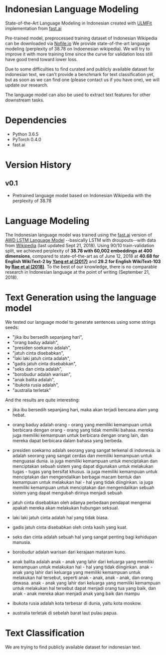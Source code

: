 # Indonesian Language Modeling
State-of-the-Art Language Modeling in Indonesian created with [ULMFit](https://arxiv.org/abs/1801.06146) 
implementation from [fast.ai](http://nlp.fast.ai/classification/2018/05/15/introducting-ulmfit.html)

Pre-trained model, preprocessed training dataset of Indonesian Wikipedia can be downloaded via [Nofile.io](https://nofile.io/f/NZDQB8Wo0eU/lm_data.tgz)
We provide state-of-the-art language modeling (perplexity of 38.78 on Indoenesian wikipedia). We will try to
improve it with more training time since the curve for validation loss still have good trend toward lower loss.

Due to some difficulties to find curated and publicly available dataset for indonesian text, we can't 
provide a benchmark for text classification yet, but as soon as we can find one (please contact us if you have one),
we will update our research.

The language model can also be used to extract text features for other downstream tasks.

# Dependencies
* Python 3.6.5
* PyTorch 0.4.0
* fast.ai

# Version History

## v0.1

* Pretrained language model based on Indonesian Wikipedia with the perplexity of 38.78


# Language Modeling

The Indonesian language model was trained using the [fast.ai](http://www.fast.ai/) version of 
[AWD LSTM Language Model](https://arxiv.org/abs/1708.02182)
--basically LSTM with droupouts--with data from [Wikipedia](https://dumps.wikimedia.org/idwiki/latest/idwiki-latest-pages-articles.xml.bz2) 
(last updated Sept 21, 2018). Using 90/10 train-validation split, we achieved perplexity of **38.78 with 60,002 
embeddings at 400 dimensions**, compared to state-of-the-art as of June 12, 2018 at **40.68 for English WikiText-2 
by [Yang et al (2017)](https://arxiv.org/abs/1711.03953)** and **29.2 for English WikiText-103 by 
[Rae et al (2018)](https://arxiv.org/abs/1803.10049)**. 
To the best of our knowledge, there is no comparable research in Indonesian language at the point of writing 
(September 21, 2018).

# Text Generation using the language model
We tested our language model to generate sentences using some strings seeds:
- "jika ibu bersedih sepanjang hari",
- "orang baduy adalah",
- "presiden soekarno adalah",
- "jatuh cinta disebabkan",
- "laki laki jatuh cinta adalah",
- "gadis jatuh cinta disebabkan",
- "seks dan cinta adalah",
- "borobudur adalah warisan",
- "anak balita adalah",
- "ibukota rusia adalah",
- "australia terletak"
 
And the results are quite interesting:

- jika ibu bersedih sepanjang hari, maka akan terjadi bencana alam yang hebat. 

- orang baduy adalah orang - orang yang memiliki kemampuan untuk berbicara dengan orang - orang yang tidak memiliki bahasa. mereka juga memiliki kemampuan untuk berbicara dengan orang lain, dan mereka dapat berbicara dalam bahasa yang berbeda. 

- presiden soekarno adalah seorang yang sangat terkenal di indonesia. ia adalah seorang yang sangat cerdas dan memiliki kemampuan untuk menguasai dunia. ia juga memiliki kemampuan untuk menciptakan dan menciptakan sebuah sistem yang dapat digunakan untuk melakukan tugas - tugas yang bersifat khusus. ia juga memiliki kemampuan untuk menciptakan dan mengendalikan berbagai macam bentuk dan kemampuan untuk melakukan hal - hal yang tidak diinginkan. ia juga memiliki kemampuan untuk menciptakan dan mengendalikan sebuah sistem yang dapat mengubah dirinya menjadi sebuah 

- jatuh cinta disebabkan oleh adanya perbedaan pendapat mengenai apakah mereka akan melakukan hubungan seksual. 

- laki laki jatuh cinta adalah hal yang tidak biasa. 

- gadis jatuh cinta disebabkan oleh cinta kasih yang kuat. 

- seks dan cinta adalah sebuah hal yang sangat penting bagi kehidupan manusia. 

- borobudur adalah warisan dari kerajaan mataram kuno. 

- anak balita adalah anak - anak yang lahir dari keluarga yang memiliki kemampuan untuk melakukan hal - hal yang tidak diinginkan. anak - anak yang lahir dari keluarga yang memiliki kemampuan untuk melakukan hal tersebut, seperti anak - anak, anak - anak, dan orang dewasa. anak - anak yang lahir dari keluarga yang memiliki kemampuan untuk melakukan hal tersebut dapat menjadi orang tua yang baik, dan anak - anak mereka akan menjadi anak yang baik dan mampu 

- ibukota rusia adalah kota terbesar di dunia, yaitu kota moskow. 

- australia terletak di sebelah barat laut pulau papua. 

# Text Classification

We are trying to find publicly available dataset for indonesian text.
